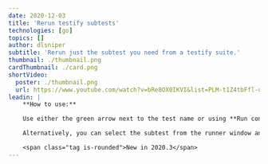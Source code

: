 ```yaml
---
date: 2020-12-03
title: 'Rerun testify subtests'
technologies: [go]
topics: []
author: dlsniper
subtitle: 'Rerun just the subtest you need from a testify suite.'
thumbnail: ./thumbnail.png
cardThumbnail: ./card.png
shortVideo:
  poster: ./thumbnail.png
  url: https://www.youtube.com/watch?v=bRe8OX0IKVI&list=PLM-t1Z4tbFfl-umlMg_ND7gW9rGjTDzKt&index=8
leadin: |
    **How to use:**

    Use either the green arrow next to the test name or using **Run context configuration** via _Ctrl + Shift + F10 on Windows/Linux_ or _^ + ⇧ + F10 on macOS_.

    Alternatively, you can select the subtest from the runner window and choose to rerun the subtest you want.

    <span class="tag is-rounded">New in 2020.3</span>
---
```

